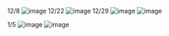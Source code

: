 12/8
![image](https://user-images.githubusercontent.com/114141277/211504388-f25aba23-70ec-473d-b0df-8fb15094dd3a.png)
12/22
![image](https://user-images.githubusercontent.com/114141277/211504607-5fd52c3c-5ad5-4e4b-8537-befb4ecc88a1.png)
12/29
![image](https://user-images.githubusercontent.com/114141277/211504672-70b008a2-d943-4b0f-9093-7909f1e981d6.png)
![image](https://user-images.githubusercontent.com/114141277/211504709-07b5a0a1-8547-4f60-ae2e-5c288f959da0.png)

1/5
![image](https://user-images.githubusercontent.com/114141277/211504737-ef196626-e668-40d2-bb8c-785c7e137e27.png)
![image](https://user-images.githubusercontent.com/114141277/211504751-e5480928-63ae-450b-b122-6801ab535a46.png)
